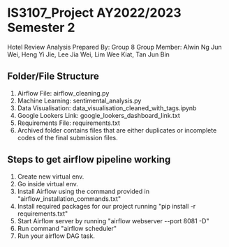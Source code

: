 # IS3107_Project AY2022/2023 Semester 2
Hotel Review Analysis
Prepared By: Group 8
Group Member: Alwin Ng Jun Wei, Heng Yi Jie, Lee Jia Wei, Lim Wee Kiat, Tan Jun Bin

## Folder/File Structure
1. Airflow File: airflow_cleaning.py
2. Machine Learning: sentimental_analysis.py
3. Data Visualisation: data_visualisation_cleaned_with_tags.ipynb
4. Google Lookers Link: google_lookers_dashboard_link.txt
5. Requirements File: requirements.txt
6. Archived folder contains files that are either duplicates or incomplete codes of the final submission files.

## Steps to get airflow pipeline working
1. Create new virtual env.
2. Go inside virtual env.
3. Install Airflow using the command provided in "airflow_installation_commands.txt"
4. Install required packages for our project running "pip install -r requirements.txt"
5. Start Airflow server by running "airflow webserver --port 8081 -D"
6. Run command "airflow scheduler"
7. Run your airflow DAG task.

